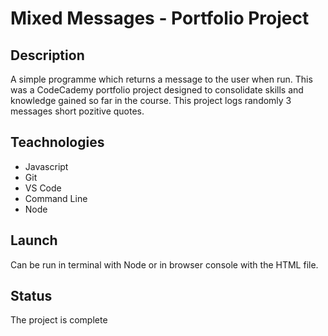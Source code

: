 # Mixed Messages - Portfolio Project

## Description
A simple programme which returns a message to the user when run. This was a CodeCademy portfolio project designed to consolidate skills and knowledge gained so far in the course.
This project logs randomly 3 messages short  pozitive quotes.

## Teachnologies
+ Javascript
+ Git
+ VS Code
+ Command Line
+ Node

## Launch
Can be run in terminal with Node or in browser console with the HTML file.

## Status
The project is complete